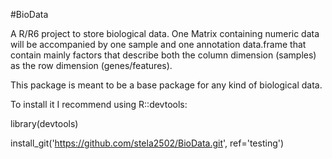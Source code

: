 #BioData

A R/R6 project to store biological data. One Matrix containing numeric data will 
be accompanied by one sample and one annotation data.frame that contain mainly factors 
that describe both the column dimension (samples) as the row dimension (genes/features).

This package is meant to be a base package for any kind of biological data.

To install it I recommend using R::devtools:

library(devtools)

install_git('https://github.com/stela2502/BioData.git', ref='testing')

